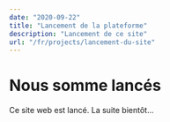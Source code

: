 ```yaml
---
date: "2020-09-22"
title: "Lancement de la plateforme"
description: "Lancement de ce site"
url: "/fr/projects/lancement-du-site"
---
```

# Nous somme lancés
Ce site web est lancé. La suite bientôt...